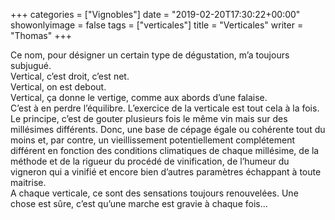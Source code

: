 +++
categories = ["Vignobles"]
date = "2019-02-20T17:30:22+00:00"
showonlyimage = false
tags = ["verticales"]
title = "Verticales"
writer = "Thomas"
+++

Ce nom, pour désigner un certain type de dégustation, m’a toujours subjugué.  
Vertical, c’est droit, c’est net.  
Vertical, on est debout.  
Vertical, ça donne le vertige, comme aux abords d’une falaise.  
C’est à en perdre l’équilibre. L’exercice de la verticale est tout cela à la fois.  
Le principe, c’est de gouter plusieurs fois le même vin mais sur des millésimes différents. Donc, une base de cépage égale ou cohérente tout du moins et, par contre, un vieillissement potentiellement complétement différent en fonction des conditions climatiques de chaque millésime, de la méthode et de la rigueur du procédé de vinification, de l’humeur du vigneron qui a vinifié et encore bien d’autres paramètres échappant à toute maitrise.  
A chaque verticale, ce sont des sensations toujours renouvelées. Une chose est sûre, c’est qu’une marche est gravie à chaque fois...